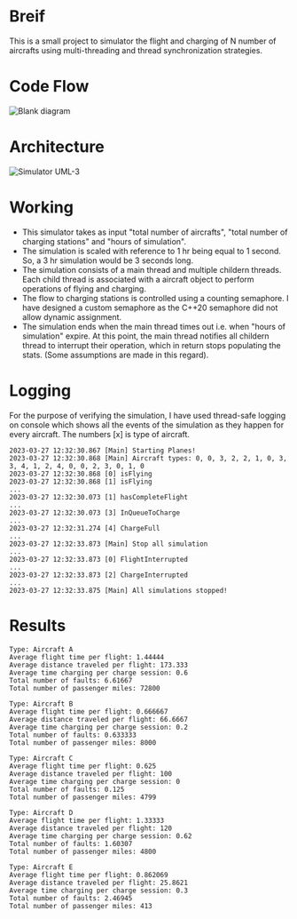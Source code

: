 # Breif
This is a small project to simulator the flight and charging of N number of aircrafts using multi-threading and thread synchronization strategies. 

# Code Flow
![Blank diagram](https://user-images.githubusercontent.com/54956731/232123872-bf7941c4-4a32-4703-ac52-bfde88ab3d35.jpeg)


# Architecture
![Simulator UML-3](https://user-images.githubusercontent.com/54956731/232108518-6100cc33-10ac-4b74-bc24-f40526dad104.jpeg)

# Working
* This simulator takes as input "total number of aircrafts", "total number of charging stations" and "hours of simulation". 
* The simulation is scaled with reference to 1 hr being equal to 1 second. So, a 3 hr simulation would be 3 seconds long. 
* The simulation consists of a main thread and multiple childern threads. Each child thread is associated with a aircraft object to perform operations of flying and charging. 
* The flow to charging stations is controlled using a counting semaphore. I have designed a custom semaphore as the C++20 semaphore did not allow dynamic assignment. 
* The simulation ends when the main thread times out i.e. when "hours of simulation" expire. At this point, the main thread notifies all childern thread 
to interrupt their operation, which in return stops populating the stats. (Some assumptions are made in this regard). 

# Logging
For the purpose of verifying the simulation, I have used thread-safe logging on console which shows all the events of the simulation as they happen for every aircraft. The numbers [x] is type of aircraft.<br/>

```
2023-03-27 12:32:30.867 [Main] Starting Planes!
2023-03-27 12:32:30.868 [Main] Aircraft types: 0, 0, 3, 2, 2, 1, 0, 3, 3, 4, 1, 2, 4, 0, 0, 2, 3, 0, 1, 0
2023-03-27 12:32:30.868 [0] isFlying
2023-03-27 12:32:30.868 [1] isFlying
...
2023-03-27 12:32:30.073 [1] hasCompleteFlight
...
2023-03-27 12:32:30.073 [3] InQueueToCharge
...
2023-03-27 12:32:31.274 [4] ChargeFull
...
2023-03-27 12:32:33.873 [Main] Stop all simulation
...
2023-03-27 12:32:33.873 [0] FlightInterrupted
...
2023-03-27 12:32:33.873 [2] ChargeInterrupted
...
2023-03-27 12:32:33.875 [Main] All simulations stopped!
```

# Results

```
Type: Aircraft A
Average flight time per flight: 1.44444
Average distance traveled per flight: 173.333
Average time charging per charge session: 0.6
Total number of faults: 6.61667
Total number of passenger miles: 72800

Type: Aircraft B
Average flight time per flight: 0.666667
Average distance traveled per flight: 66.6667
Average time charging per charge session: 0.2
Total number of faults: 0.633333
Total number of passenger miles: 8000

Type: Aircraft C
Average flight time per flight: 0.625
Average distance traveled per flight: 100
Average time charging per charge session: 0
Total number of faults: 0.125
Total number of passenger miles: 4799

Type: Aircraft D
Average flight time per flight: 1.33333
Average distance traveled per flight: 120
Average time charging per charge session: 0.62
Total number of faults: 1.60307
Total number of passenger miles: 4800

Type: Aircraft E
Average flight time per flight: 0.862069
Average distance traveled per flight: 25.8621
Average time charging per charge session: 0.3
Total number of faults: 2.46945
Total number of passenger miles: 413
```

